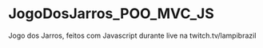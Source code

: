 # JogoDosJarros_POO_MVC_JS
Jogo dos Jarros, feitos com Javascript durante live na twitch.tv/lampibrazil
